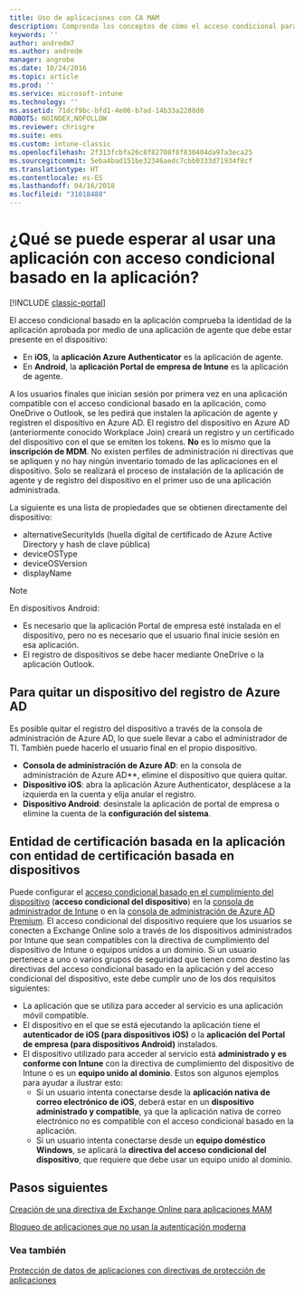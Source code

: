 ```yaml
---
title: Uso de aplicaciones con CA MAM
description: Comprenda los conceptos de cómo el acceso condicional para MAM puede ayudar a controlar qué aplicaciones tienen acceso a los servicios de Office 365.
keywords: ''
author: andredm7
ms.author: andredm
manager: angrobe
ms.date: 10/24/2016
ms.topic: article
ms.prod: ''
ms.service: microsoft-intune
ms.technology: ''
ms.assetid: 71dcf9bc-bfd1-4e06-b7ad-14b33a2288d0
ROBOTS: NOINDEX,NOFOLLOW
ms.reviewer: chrisgre
ms.suite: ems
ms.custom: intune-classic
ms.openlocfilehash: 2f313fcbfa26c8f82708f8f830404da97a3eca25
ms.sourcegitcommit: 5eba4bad151be32346aedc7cbb0333d71934f8cf
ms.translationtype: HT
ms.contentlocale: es-ES
ms.lasthandoff: 04/16/2018
ms.locfileid: "31018488"
---
```

# <a name="what-to-expect-when-using-an-app-with-app-based-ca"></a>¿Qué se puede esperar al usar una aplicación con acceso condicional basado en la aplicación?

[!INCLUDE [classic-portal](../includes/classic-portal.md)]

El acceso condicional basado en la aplicación comprueba la identidad de la aplicación aprobada por medio de una aplicación de agente que debe estar presente en el dispositivo:
*  En **iOS**, la **aplicación Azure Authenticator** es la aplicación de agente.
* En **Android**, la **aplicación Portal de empresa de Intune** es la aplicación de agente. 

A los usuarios finales que inician sesión por primera vez en una aplicación compatible con el acceso condicional basado en la aplicación, como OneDrive o Outlook, se les pedirá que instalen la aplicación de agente y registren el dispositivo en Azure AD. El registro del dispositivo en Azure AD (anteriormente conocido Workplace Join) creará un registro y un certificado del dispositivo con el que se emiten los tokens.  **No** es lo mismo que la **inscripción de MDM**. No existen perfiles de administración ni directivas que se apliquen y no hay ningún inventario tomado de las aplicaciones en el dispositivo.  Solo se realizará el proceso de instalación de la aplicación de agente y de registro del dispositivo en el primer uso de una aplicación administrada.

La siguiente es una lista de propiedades que se obtienen directamente del dispositivo:

* alternativeSecurityIds (huella digital de certificado de Azure Active Directory y hash de clave pública)
* deviceOSType
* deviceOSVersion
* displayName

> [!NOTE]
> En dispositivos Android:
>   * Es necesario que la aplicación Portal de empresa esté instalada en el dispositivo, pero no es necesario que el usuario final inicie sesión en esa aplicación.
>   * El registro de dispositivos se debe hacer mediante OneDrive o la aplicación Outlook.

## <a name="to-remove-a-device-from-azure-ad-registration"></a>Para quitar un dispositivo del registro de Azure AD
Es posible quitar el registro del dispositivo a través de la consola de administración de Azure AD, lo que suele llevar a cabo el administrador de TI.  También puede hacerlo el usuario final en el propio dispositivo.

* **Consola de administración de Azure AD**: en la consola de administración de Azure AD**, elimine el dispositivo que quiera quitar.
* **Dispositivo iOS**: abra la aplicación Azure Authenticator, desplácese a la izquierda en la cuenta y elija anular el registro.  
* **Dispositivo Android**: desinstale la aplicación de portal de empresa o elimine la cuenta de la **configuración del sistema**.

## <a name="app-based-ca-with-device-based-ca"></a>Entidad de certificación basada en la aplicación con entidad de certificación basada en dispositivos  

Puede configurar el [acceso condicional basado en el cumplimiento del dispositivo](restrict-access-to-email-and-o365-services-with-microsoft-intune.md) (<strong>acceso condicional del dispositivo</strong>) en la [consola de administrador de Intune](https://manage.microsoft.com) o en la [consola de administración de Azure AD Premium](https://manage.windowsazure.com). El acceso condicional del dispositivo requiere que los usuarios se conecten a Exchange Online solo a través de los dispositivos administrados por Intune que sean compatibles con la directiva de cumplimiento del dispositivo de Intune o equipos unidos a un dominio.  Si un usuario pertenece a uno o varios grupos de seguridad que tienen como destino las directivas del acceso condicional basado en la aplicación y del acceso condicional del dispositivo, este debe cumplir uno de los dos requisitos siguientes:
* La aplicación que se utiliza para acceder al servicio es una aplicación móvil compatible. 
* El dispositivo en el que se está ejecutando la aplicación tiene el **autenticador de iOS (para dispositivos iOS)** o la **aplicación del Portal de empresa (para dispositivos Android)** instalados.
* El dispositivo utilizado para acceder al servicio está **administrado y es conforme con Intune** con la directiva de cumplimiento del dispositivo de Intune o es un **equipo unido al dominio**.  Estos son algunos ejemplos para ayudar a ilustrar esto:
  * Si un usuario intenta conectarse desde la **aplicación nativa de correo electrónico de iOS**, deberá estar en un **dispositivo administrado y compatible**, ya que la aplicación nativa de correo electrónico no es compatible con el acceso condicional basado en la aplicación.
  * Si un usuario intenta conectarse desde un **equipo doméstico Windows**, se aplicará la **directiva del acceso condicional del dispositivo**, que requiere que debe usar un equipo unido al dominio.

## <a name="next-steps"></a>Pasos siguientes
[Creación de una directiva de Exchange Online para aplicaciones MAM](mam-ca-for-exchange-online.md)

[Bloqueo de aplicaciones que no usan la autenticación moderna](block-apps-with-no-modern-authentication.md)

### <a name="see-also"></a>Vea también

[Protección de datos de aplicaciones con directivas de protección de aplicaciones](protect-app-data-using-mobile-app-management-policies-with-microsoft-intune.md)
